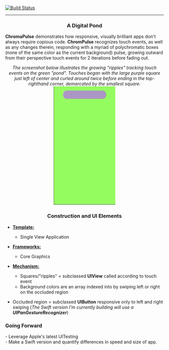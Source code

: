 [![Build Status](https://travis-ci.org/MadArkitekt/ChromaPulse.svg?branch=master)](https://travis-ci.org/MadArkitekt/ChromaPulse)
<hr>
<center><h3>A Digital Pond</h3></center>
<p><strong>ChromaPulse</strong> demonstrates how responsive, visually brilliant apps don't always require copious code. <strong>ChromPulse</strong> recognizes touch events, as well as any changes therein, responding with a myriad of polychromatic boxes (none of the same color as the current background) pulse, growing outward from their perspective touch events for 2 iterations before fading out.</p>
<center><em>The screenshot below illustrates the growing "ripples" tracking touch events on the green "pond". Touches began with the large purple square just left of center and curled around twice before ending in the top-righthand corner, demarcated by the smallest square. </em></center>  
<center><img style="float: center" src="ChromaPulse.gif" width=195.25 height=375></center>
<center><h3>Construction and UI Elements</h3></center>

- <strong><u>Template:</u></strong>
	- Single View Application  
 
- <strong><u>Frameworks:</u></strong>
	- Core Graphics
 
- <strong><u>Mechanism:</u></strong>
	- Squares/"ripples" = subclassed <strong>UIView</strong> called according to touch event
	- Background colors are an array indexed into by swiping left or right on the occluded region<br>
	  
- Occluded region = subclassed <strong>UIButton</strong> responsive only to left and right swiping (*The Swift version I'm currently building will use a <strong>UIPanGestureRecognizer</strong>*)

<h3>Going Forward</h3>
	- Leverage Apple's latest UITesting<br>
	- Make a Swift version and quantify differences in speed and size of app.

